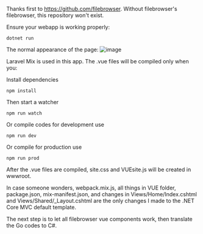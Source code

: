 Thanks first to https://github.com/filebrowser. Without filebrowser's filebrowser, this repository won't exist.

Ensure your webapp is working properly:
```
dotnet run
```
The normal appearance of the page:
![image](https://user-images.githubusercontent.com/92812919/215078822-4777f12d-7199-43fc-8907-85ad558801e9.png)

Laravel Mix is used in this app. The .vue files will be compiled only when you:

Install dependencies
```
npm install
```
Then start a watcher
```
npm run watch
```
Or compile codes for development use
```
npm run dev
```
Or compile for production use
```
npm run prod
```
After the .vue files are compiled, site.css and VUEsite.js will be created in wwwroot.

In case someone wonders, webpack.mix.js, all things in VUE folder, package.json, mix-manifest.json, and changes in Views/Home/Index.cshtml and Views/Shared/_Layout.cshtml
are the only changes I made to the .NET Core MVC default template.

The next step is to let all filebrowser vue components work, then translate the Go codes to C#.
